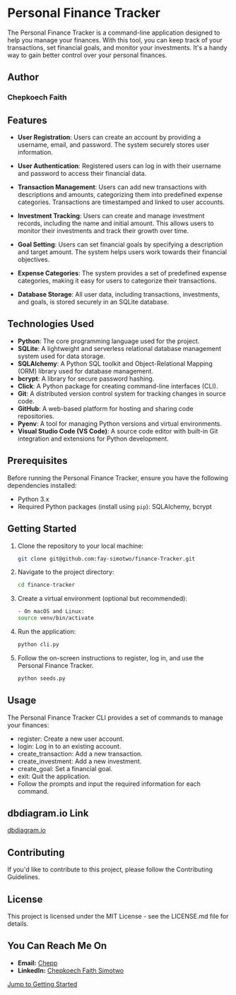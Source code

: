 # Personal Finance Tracker

The Personal Finance Tracker is a command-line application designed to help you manage your finances. With this tool, you can keep track of your transactions, set financial goals, and monitor your investments. It's a handy way to gain better control over your personal finances.

## Author
### Chepkoech Faith

## Features

- **User Registration**: Users can create an account by providing a username, email, and password. The system securely stores user information.

- **User Authentication**: Registered users can log in with their username and password to access their financial data.

- **Transaction Management**: Users can add new transactions with descriptions and amounts, categorizing them into predefined expense categories. Transactions are timestamped and linked to user accounts.

- **Investment Tracking**: Users can create and manage investment records, including the name and initial amount. This allows users to monitor their investments and track their growth over time.

- **Goal Setting**: Users can set financial goals by specifying a description and target amount. The system helps users work towards their financial objectives.

- **Expense Categories**: The system provides a set of predefined expense categories, making it easy for users to categorize their transactions.

- **Database Storage**: All user data, including transactions, investments, and goals, is stored securely in an SQLite database.

## Technologies Used

- **Python**: The core programming language used for the project.
- **SQLite**: A lightweight and serverless relational database management system used for data storage.
- **SQLAlchemy**: A Python SQL toolkit and Object-Relational Mapping (ORM) library used for database management.
- **bcrypt**: A library for secure password hashing.
- **Click**: A Python package for creating command-line interfaces (CLI).
- **Git**: A distributed version control system for tracking changes in source code.
- **GitHub**: A web-based platform for hosting and sharing code repositories.
- **Pyenv**: A tool for managing Python versions and virtual environments.
- **Visual Studio Code (VS Code)**: A source code editor with built-in Git integration and extensions for Python development.

## Prerequisites

Before running the Personal Finance Tracker, ensure you have the following dependencies installed:

- Python 3.x
- Required Python packages (install using `pip`): SQLAlchemy, bcrypt

## Getting Started

1. Clone the repository to your local machine:

   ```bash
   git clone git@github.com:fay-simotwo/finance-Tracker.git
   ```
2. Navigate to the project directory:
  
   ```bash
   cd finance-tracker   
   ```
3. Create a virtual environment (optional but recommended):
   ```bash
   - On macOS and Linux:
   source venv/bin/activate
   ```       
4. Run the application:
   ```bash
   python cli.py
   ```
5. Follow the on-screen instructions to register, log in, and use the Personal Finance Tracker.
   ```bash
   python seeds.py
   ```      

## Usage
The Personal Finance Tracker CLI provides a set of commands to manage your finances:

- register: Create a new user account.
- login: Log in to an existing account.
- create_transaction: Add a new transaction.
- create_investment: Add a new investment.
- create_goal: Set a financial goal.
- exit: Quit the application.
- Follow the prompts and input the required information for each command.

## dbdiagram.io Link
[dbdiagram.io](https://dbdiagram.io/d/64f6d7f102bd1c4a5ef9ee56)

## Contributing
If you'd like to contribute to this project, please follow the Contributing Guidelines.

## License
This project is licensed under the MIT License - see the LICENSE.md file for details.

## You Can Reach Me On

- **Email:** [Chepp](chepFaith18@gmail.com)
- **LinkedIn:** [Chepkoech Faith Simotwo](https://www.linkedin.com/in/faith-chepkoech-99280a27b/?lipi=urn%3Ali%3Apage%3Ad_flagship3_feed%3Bn4W6KtbpS%2FeiCFf76zvdqg%3D%3D)



[Jump to Getting Started](#getting-started)

